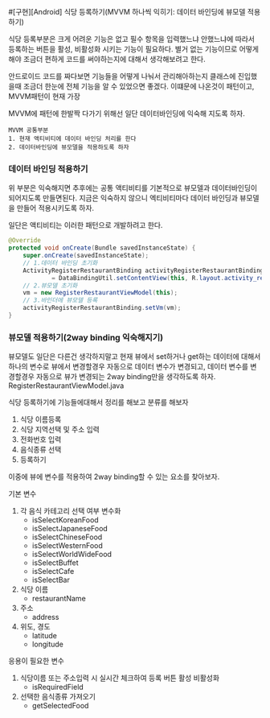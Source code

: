 #[구현][Android] 식당 등록하기(MVVM 하나씩 익히기: 데이터 바인딩에 뷰모델 적용하기)

식당 등록부분은 크게 어려운 기능은 없고 필수 항목을 입력했느냐 안했느냐에 따라서
등록하는 버튼을 활성, 비활성화 시키는 기능이 필요하다. 별거 없는 기능이므로 어떻게 해야
조금더 편하게 코드를 써야하는지에 대해서 생각해보려고 한다. 

안드로이드 코드를 짜다보면 기능들을 어떻게 나눠서 관리해아하는지 클래스에 진입했을때
조금더 한눈에 전체 기능을 알 수 있었으면 좋겠다. 이떄문에 나온것이 패턴이고, MVVM패턴이
현재 가장 

MVVM에 패턴에 한발짝 다가기 위해선 일단 데이터바인딩에 익숙해 지도록 하자.
```
MVVM 공통부분
1. 현재 액티비티에 데이터 바인딩 처리를 한다
2. 데이터바인딩에 뷰모델을 적용하도록 하자
```

### 데이터 바인딩 적용하기
위 부분은 익숙해지면 추후에는 공통 액티비티를 기본적으로 뷰모델과 데이터바인딩이
되어지도록 만들면된다. 지금은 익숙하지 않으니 엑티비티마다 데이터 바인딩과 뷰모델을
만들어 적용시키도록 하자.

일단은 액티비티는 이러한 패턴으로 개발하려고 한다.
```java
@Override
protected void onCreate(Bundle savedInstanceState) {
    super.onCreate(savedInstanceState);
    // 1.데이터 바인딩 초기화
    ActivityRegisterRestaurantBinding activityRegisterRestaurantBinding
            = DataBindingUtil.setContentView(this, R.layout.activity_register_restaurant);
    // 2.뷰모델 초기화
    vm = new RegisterRestaurantViewModel(this);
    // 3.바인더에 뷰모델 등록
    activityRegisterRestaurantBinding.setVm(vm);
}
```

### 뷰모델 적용하기(2way binding 익숙해지기)
뷰모델도 일단은 다른건 생각하지말고 현재 뷰에서 set하거나 get하는 데이터에 대해서
하나의 변수로 뷰에서 변경할경우 자동으로 데이터 변수가 변경되고, 데이터 변수를 변경할경우
자동으로 뷰가 변경되는 2way binding만을 생각하도록 하자.
RegisterRestaurantViewModel.java


식당 등록하기에 기능들에대해서 정리를 해보고 분류를 해보자
1. 식당 이름등록
2. 식당 지역선택 및 주소 입력
3. 전화번호 입력
4. 음식종류 선택
5. 등록하기

이중에 뷰에 변수를 적용하여 2way binding할 수 있는 요소를 찾아보자.


기본 변수
1. 각 음식 카테고리 선택 여부 변수화
    * isSelectKoreanFood
    * isSelectJapaneseFood
    * isSelectChineseFood
    * isSelectWesternFood
    * isSelectWorldWideFood
    * isSelectBuffet
    * isSelectCafe
    * isSelectBar
2. 식당 이름 
    * restaurantName
3. 주소
    * address
4. 위도, 경도
    * latitude
    * longitude

응용이 필요한 변수    
1. 식당이름 또는 주소입력 시 실시간 체크하여 등록 버튼 활성 비활성화
    * isRequiredField
2. 선택한 음식종류 가져오기
    * getSelectedFood
